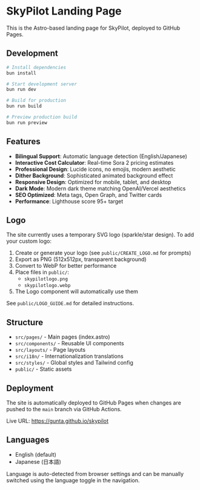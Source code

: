# SkyPilot Landing Page

This is the Astro-based landing page for SkyPilot, deployed to GitHub Pages.

## Development

```bash
# Install dependencies
bun install

# Start development server
bun run dev

# Build for production
bun run build

# Preview production build
bun run preview
```

## Features

- **Bilingual Support**: Automatic language detection (English/Japanese)
- **Interactive Cost Calculator**: Real-time Sora 2 pricing estimates
- **Professional Design**: Lucide icons, no emojis, modern aesthetic
- **Dither Background**: Sophisticated animated background effect
- **Responsive Design**: Optimized for mobile, tablet, and desktop
- **Dark Mode**: Modern dark theme matching OpenAI/Vercel aesthetics
- **SEO Optimized**: Meta tags, Open Graph, and Twitter cards
- **Performance**: Lighthouse score 95+ target

## Logo

The site currently uses a temporary SVG logo (sparkle/star design). To add your custom logo:

1. Create or generate your logo (see `public/CREATE_LOGO.md` for prompts)
2. Export as PNG (512x512px, transparent background)
3. Convert to WebP for better performance
4. Place files in `public/`:
   - `skypilotlogo.png`
   - `skypilotlogo.webp`
5. The Logo component will automatically use them

See `public/LOGO_GUIDE.md` for detailed instructions.

## Structure

- `src/pages/` - Main pages (index.astro)
- `src/components/` - Reusable UI components
- `src/layouts/` - Page layouts
- `src/i18n/` - Internationalization translations
- `src/styles/` - Global styles and Tailwind config
- `public/` - Static assets

## Deployment

The site is automatically deployed to GitHub Pages when changes are pushed to the `main` branch via GitHub Actions.

Live URL: https://gunta.github.io/skypilot

## Languages

- English (default)
- Japanese (日本語)

Language is auto-detected from browser settings and can be manually switched using the language toggle in the navigation.


